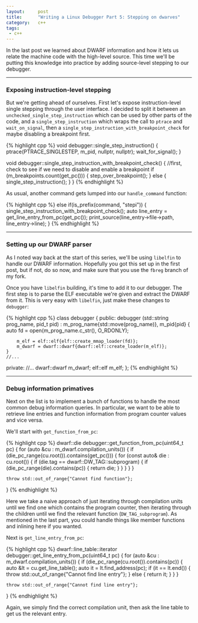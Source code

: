 ```yaml
---
layout:     post
title:      "Writing a Linux Debugger Part 5: Stepping on dwarves"
category:   c++
tags:
 - c++
---
```


In the last post we learned about DWARF information and how it lets us relate the machine code with the high-level source. This time we'll be putting this knowledge into practice by adding source-level stepping to our debugger.

------------------------

### Exposing instruction-level stepping

But we're getting ahead of ourselves. First let's expose instruction-level single stepping through the user interface. I decided to split it between an `unchecked_single_step_instruction` which can be used by other parts of the code, and a `single_step_instruction` which wraps the call to `ptrace` and `wait_on_signal`, then a `single_step_instruction_with_breakpoint_check` for maybe disabling a breakpoint first.

{% highlight cpp %}
void debugger::single_step_instruction() {
    ptrace(PTRACE_SINGLESTEP, m_pid, nullptr, nullptr);
    wait_for_signal();
}

void debugger::single_step_instruction_with_breakpoint_check() {
    //first, check to see if we need to disable and enable a breakpoint
    if (m_breakpoints.count(get_pc())) {
        step_over_breakpoint();
    }
    else {
        single_step_instruction();
    }
}
{% endhighlight %}

As usual, another command gets lumped into our `handle_command` function:

{% highlight cpp %}
else if(is_prefix(command, "stepi")) {
    single_step_instruction_with_breakpoint_check();
    auto line_entry = get_line_entry_from_pc(get_pc());
    print_source(line_entry->file->path, line_entry->line);
 }
{% endhighlight %}

--------------------------

### Setting up our DWARF parser

As I noted way back at the start of this series, we'll be using `libelfin` to handle our DWARF information. Hopefully you got this set up in the first post, but if not, do so now, and make sure that you use the `fbreg` branch of my fork.

Once you have `libelfin` building, it's time to add it to our debugger. The first step is to parse the ELF executable we're given and extract the DWARF from it. This is very easy with `libelfin`, just make these changes to `debugger`:

{% highlight cpp %}
class debugger {
public:
    debugger (std::string prog_name, pid_t pid)
         : m_prog_name{std::move(prog_name)}, m_pid{pid} {
        auto fd = open(m_prog_name.c_str(), O_RDONLY);

        m_elf = elf::elf{elf::create_mmap_loader(fd)};
        m_dwarf = dwarf::dwarf{dwarf::elf::create_loader(m_elf)};
    }
    //...
    
private:
    //...
    dwarf::dwarf m_dwarf;
    elf::elf m_elf;
};
{% endhighlight %}

---------------------------

### Debug information primatives

Next on the list is to implement a bunch of functions to handle the most common debug information queries. In particular, we want to be able to retrieve line entries and function information from program counter values and vice versa.

We'll start with `get_function_from_pc`:

{% highlight cpp %}
dwarf::die debugger::get_function_from_pc(uint64_t pc) {
    for (auto &cu : m_dwarf.compilation_units()) {
        if (die_pc_range(cu.root()).contains(get_pc())) {
            for (const auto& die : cu.root()) {
                if (die.tag == dwarf::DW_TAG::subprogram) {
                    if (die_pc_range(die).contains(pc)) {
                        return die;
                    }
                }
            }
        }
    }

    throw std::out_of_range{"Cannot find function"};
}
{% endhighlight %}

Here we take a naive approach of just iterating through compilation units until we find one which contains the program counter, then iterating through the children until we find the relevant function (`DW_TAG_subprogram`). As mentioned in the last part, you could handle things like member functions and inlining here if you wanted.

Next is `get_line_entry_from_pc`:

{% highlight cpp %}
dwarf::line_table::iterator debugger::get_line_entry_from_pc(uint64_t pc) {
    for (auto &cu : m_dwarf.compilation_units()) {
        if (die_pc_range(cu.root()).contains(pc)) {
            auto &lt = cu.get_line_table();
            auto it = lt.find_address(pc);
            if (it == lt.end()) {
                throw std::out_of_range{"Cannot find line entry"};
            }
            else {
                return it;
            }
        }
    }

    throw std::out_of_range{"Cannot find line entry"};
}
{% endhighlight %}

Again, we simply find the correct compilation unit, then ask the line table to get us the relevant entry.
